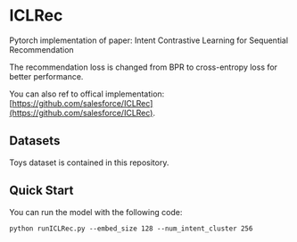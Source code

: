 # ICLRec
Pytorch implementation of paper: Intent Contrastive Learning for Sequential Recommendation

The recommendation loss is changed from BPR to cross-entropy loss for better performance.

You can also ref to offical implementation: [https://github.com/salesforce/ICLRec](https://github.com/salesforce/ICLRec).
## Datasets
Toys dataset is contained in this repository.
## Quick Start
You can run the model with the following code:
```
python runICLRec.py --embed_size 128 --num_intent_cluster 256 
```


